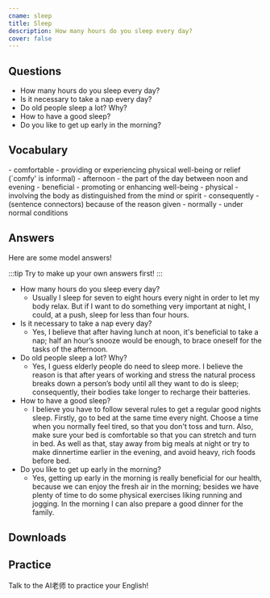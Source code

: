 ```yaml
---
cname: sleep
title: Sleep
description: How many hours do you sleep every day?
cover: false
---
```

<banner></banner>

## Questions

- How many hours do you sleep every day?
- Is it necessary to take a nap every day?
- Do old people sleep a lot? Why?
- How to have a good sleep?
- Do you like to get up early in the morning?

## Vocabulary

<vocab-list>
- comfortable
  - providing or experiencing physical well-being or relief (&#x60;comfy&#39; is informal)
- afternoon
  - the part of the day between noon and evening
- beneficial
  - promoting or enhancing well-being
- physical
  - involving the body as distinguished from the mind or spirit
- consequently
  - (sentence connectors) because of the reason given
- normally
  - under normal conditions

<!-- blank -->

</vocab-list>

## Answers
Here are some model answers!

:::tip
Try to make up your own answers first!
:::

- How many hours do you sleep every day?
  - Usually I sleep for seven to eight hours every night in order to let my body relax. But if I want to do something very important at night, I could, at a push, sleep for less than four hours.
- Is it necessary to take a nap every day?
  - Yes, I believe that after having lunch at noon, it&#39;s beneficial to take a nap; half an hour’s snooze would be enough, to brace oneself for the tasks of the afternoon.
- Do old people sleep a lot? Why?
  - Yes, I guess elderly people do need to sleep more. I believe the reason is that after years of working and stress the natural process breaks down a person’s body until all they want to do is sleep; consequently, their bodies take longer to recharge their batteries.
- How to have a good sleep?
  - I believe you have to follow several rules to get a regular good nights sleep. Firstly, go to bed at the same time every night. Choose a time when you normally feel tired, so that you don&#39;t toss and turn. Also, make sure your bed is comfortable so that you can stretch and turn in bed. As well as that, stay away from big meals at night or try to make dinnertime earlier in the evening, and avoid heavy, rich foods before bed.
- Do you like to get up early in the morning?
  - Yes, getting up early in the morning is really beneficial for our health, because we can enjoy the fresh air in the morning; besides we have plenty of time to do some physical exercises liking running and jogging. In the morning I can also prepare a good dinner for the family.

## Downloads
<downloads></downloads>

## Practice
Talk to the AI老师 to practice your English!
<qrfooter></qrfooter>




